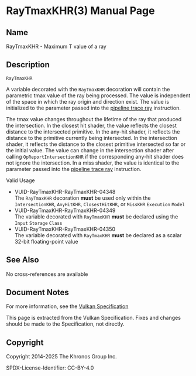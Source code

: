 # RayTmaxKHR(3) Manual Page

## Name

RayTmaxKHR - Maximum T value of a ray



## [](#_description)Description

`RayTmaxKHR`

A variable decorated with the `RayTmaxKHR` decoration will contain the parametric tmax value of the ray being processed. The value is independent of the space in which the ray origin and direction exist. The value is initialized to the parameter passed into the [pipeline trace ray](https://registry.khronos.org/vulkan/specs/latest/html/vkspec.html#glossary-pipeline-trace-ray) instruction.

The tmax value changes throughout the lifetime of the ray that produced the intersection. In the closest hit shader, the value reflects the closest distance to the intersected primitive. In the any-hit shader, it reflects the distance to the primitive currently being intersected. In the intersection shader, it reflects the distance to the closest primitive intersected so far or the initial value. The value can change in the intersection shader after calling `OpReportIntersectionKHR` if the corresponding any-hit shader does not ignore the intersection. In a miss shader, the value is identical to the parameter passed into the [pipeline trace ray](https://registry.khronos.org/vulkan/specs/latest/html/vkspec.html#glossary-pipeline-trace-ray) instruction.

Valid Usage

- [](#VUID-RayTmaxKHR-RayTmaxKHR-04348)VUID-RayTmaxKHR-RayTmaxKHR-04348  
  The `RayTmaxKHR` decoration **must** be used only within the `IntersectionKHR`, `AnyHitKHR`, `ClosestHitKHR`, or `MissKHR` `Execution` `Model`
- [](#VUID-RayTmaxKHR-RayTmaxKHR-04349)VUID-RayTmaxKHR-RayTmaxKHR-04349  
  The variable decorated with `RayTmaxKHR` **must** be declared using the `Input` `Storage` `Class`
- [](#VUID-RayTmaxKHR-RayTmaxKHR-04350)VUID-RayTmaxKHR-RayTmaxKHR-04350  
  The variable decorated with `RayTmaxKHR` **must** be declared as a scalar 32-bit floating-point value

## [](#_see_also)See Also

No cross-references are available

## [](#_document_notes)Document Notes

For more information, see the [Vulkan Specification](https://registry.khronos.org/vulkan/specs/latest/html/vkspec.html#RayTmaxKHR)

This page is extracted from the Vulkan Specification. Fixes and changes should be made to the Specification, not directly.

## [](#_copyright)Copyright

Copyright 2014-2025 The Khronos Group Inc.

SPDX-License-Identifier: CC-BY-4.0
